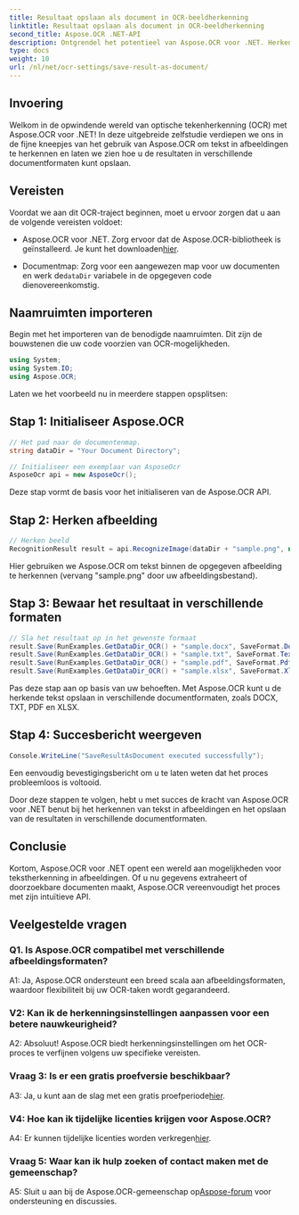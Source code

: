 ```yaml
---
title: Resultaat opslaan als document in OCR-beeldherkenning
linktitle: Resultaat opslaan als document in OCR-beeldherkenning
second_title: Aspose.OCR .NET-API
description: Ontgrendel het potentieel van Aspose.OCR voor .NET. Herken eenvoudig tekst in afbeeldingen en sla resultaten op in verschillende documentformaten.
type: docs
weight: 10
url: /nl/net/ocr-settings/save-result-as-document/
---
```

## Invoering

Welkom in de opwindende wereld van optische tekenherkenning (OCR) met Aspose.OCR voor .NET! In deze uitgebreide zelfstudie verdiepen we ons in de fijne kneepjes van het gebruik van Aspose.OCR om tekst in afbeeldingen te herkennen en laten we zien hoe u de resultaten in verschillende documentformaten kunt opslaan.

## Vereisten

Voordat we aan dit OCR-traject beginnen, moet u ervoor zorgen dat u aan de volgende vereisten voldoet:

-  Aspose.OCR voor .NET. Zorg ervoor dat de Aspose.OCR-bibliotheek is geïnstalleerd. Je kunt het downloaden[hier](https://releases.aspose.com/ocr/net/).

-  Documentmap: Zorg voor een aangewezen map voor uw documenten en werk de`dataDir` variabele in de opgegeven code dienovereenkomstig.

## Naamruimten importeren

Begin met het importeren van de benodigde naamruimten. Dit zijn de bouwstenen die uw code voorzien van OCR-mogelijkheden.

```csharp
using System;
using System.IO;
using Aspose.OCR;
```

Laten we het voorbeeld nu in meerdere stappen opsplitsen:

## Stap 1: Initialiseer Aspose.OCR

```csharp
// Het pad naar de documentenmap.
string dataDir = "Your Document Directory";

// Initialiseer een exemplaar van AsposeOcr
AsposeOcr api = new AsposeOcr();
```

Deze stap vormt de basis voor het initialiseren van de Aspose.OCR API.

## Stap 2: Herken afbeelding

```csharp
// Herken beeld
RecognitionResult result = api.RecognizeImage(dataDir + "sample.png", new RecognitionSettings { });
```

Hier gebruiken we Aspose.OCR om tekst binnen de opgegeven afbeelding te herkennen (vervang "sample.png" door uw afbeeldingsbestand).

## Stap 3: Bewaar het resultaat in verschillende formaten

```csharp
// Sla het resultaat op in het gewenste formaat
result.Save(RunExamples.GetDataDir_OCR() + "sample.docx", SaveFormat.Docx);
result.Save(RunExamples.GetDataDir_OCR() + "sample.txt", SaveFormat.Text);
result.Save(RunExamples.GetDataDir_OCR() + "sample.pdf", SaveFormat.Pdf);
result.Save(RunExamples.GetDataDir_OCR() + "sample.xlsx", SaveFormat.Xlsx);
```

Pas deze stap aan op basis van uw behoeften. Met Aspose.OCR kunt u de herkende tekst opslaan in verschillende documentformaten, zoals DOCX, TXT, PDF en XLSX.

## Stap 4: Succesbericht weergeven

```csharp
Console.WriteLine("SaveResultAsDocument executed successfully");
```

Een eenvoudig bevestigingsbericht om u te laten weten dat het proces probleemloos is voltooid.

Door deze stappen te volgen, hebt u met succes de kracht van Aspose.OCR voor .NET benut bij het herkennen van tekst in afbeeldingen en het opslaan van de resultaten in verschillende documentformaten.

## Conclusie

Kortom, Aspose.OCR voor .NET opent een wereld aan mogelijkheden voor tekstherkenning in afbeeldingen. Of u nu gegevens extraheert of doorzoekbare documenten maakt, Aspose.OCR vereenvoudigt het proces met zijn intuïtieve API.

## Veelgestelde vragen

### Q1. Is Aspose.OCR compatibel met verschillende afbeeldingsformaten?

A1: Ja, Aspose.OCR ondersteunt een breed scala aan afbeeldingsformaten, waardoor flexibiliteit bij uw OCR-taken wordt gegarandeerd.

### V2: Kan ik de herkenningsinstellingen aanpassen voor een betere nauwkeurigheid?

A2: Absoluut! Aspose.OCR biedt herkenningsinstellingen om het OCR-proces te verfijnen volgens uw specifieke vereisten.

### Vraag 3: Is er een gratis proefversie beschikbaar?

 A3: Ja, u kunt aan de slag met een gratis proefperiode[hier](https://releases.aspose.com/).

### V4: Hoe kan ik tijdelijke licenties krijgen voor Aspose.OCR?

 A4: Er kunnen tijdelijke licenties worden verkregen[hier](https://purchase.aspose.com/temporary-license/).

### Vraag 5: Waar kan ik hulp zoeken of contact maken met de gemeenschap?

 A5: Sluit u aan bij de Aspose.OCR-gemeenschap op[Aspose-forum](https://forum.aspose.com/c/ocr/16) voor ondersteuning en discussies.